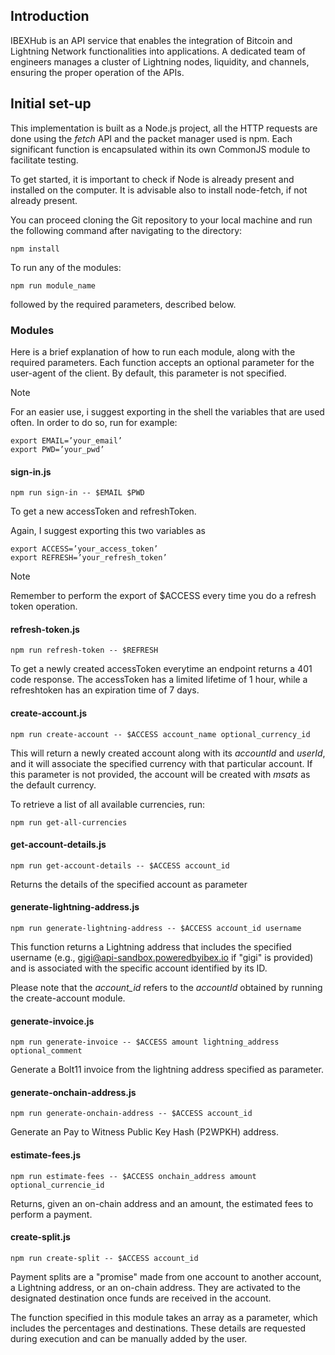## Introduction
IBEXHub is an API service that enables the integration of Bitcoin and Lightning Network functionalities into applications. A dedicated team of engineers manages a cluster of Lightning nodes, liquidity, and channels, ensuring the proper operation of the APIs.

## Initial set-up
This implementation is built as a Node.js project, all the HTTP requests are done using the *fetch* API and the packet manager used is npm. Each significant function is encapsulated within its own CommonJS module to facilitate testing.

To get started, it is important to check if Node is already present and installed on the computer. It is advisable also to install node-fetch, if not already present. 

You can proceed cloning the Git repository to your local machine and run the following command after navigating to the directory:
```shell
npm install
```

To run any of the modules:
```shell
npm run module_name 
```
followed by the required parameters, described below.  

### Modules
Here is a brief explanation of how to run each module, along with the required parameters. Each function accepts an optional parameter for the user-agent of the client. By default, this parameter is not specified.

> [!note]
> For an easier use, i suggest exporting in the shell the variables that are used often.
In order to do so, run for example:
```shell
export EMAIL=’your_email’
export PWD=’your_pwd’ 
```
#### sign-in.js
 ```shell
 npm run sign-in -- $EMAIL $PWD

  ```
  To get a new accessToken and refreshToken.
  
  Again, I suggest exporting this two variables as
  ```shell
export ACCESS=’your_access_token’
export REFRESH=’your_refresh_token’ 
```
> [!note] 
> Remember to perform the export of $ACCESS every time you do a refresh token operation. 
#### refresh-token.js
   ```shell
 npm run refresh-token -- $REFRESH
  ```
 To get a newly created accessToken everytime an endpoint returns a 401 code response. The accessToken has a limited lifetime of 1 hour, while a refreshtoken has an expiration time of 7 days.
#### create-account.js
   ```shell
 npm run create-account -- $ACCESS account_name optional_currency_id 
  ```
This will return a newly created account along with its _accountId_ and _userId_, and it will associate the specified currency with that particular account. If this parameter is not provided, the account will be created with _msats_ as the default currency.

To retrieve a list of all available currencies, run:
 ```shell
 npm run get-all-currencies
```
#### get-account-details.js
  ```shell
 npm run get-account-details -- $ACCESS account_id  
  ```
Returns the details of the specified account as parameter
#### generate-lightning-address.js
  ```shell
 npm run generate-lightning-address -- $ACCESS account_id username
  ```
This function returns a Lightning address that includes the specified username (e.g., [gigi@api-sandbox.poweredbyibex.io](mailto:gigi@api-sandbox.poweredbyibex.io) if "gigi" is provided) and is associated with the specific account identified by its ID.

Please note that the _account_id_ refers to the _accountId_ obtained by running the create-account module.
#### generate-invoice.js
  ```shell
 npm run generate-invoice -- $ACCESS amount lightning_address optional_comment
  ```
Generate a Bolt11 invoice from the lightning address specified as parameter. 
#### generate-onchain-address.js
  ```shell
 npm run generate-onchain-address -- $ACCESS account_id
  ```
Generate an Pay to Witness Public Key Hash (P2WPKH) address.  
#### estimate-fees.js
  ```shell
 npm run estimate-fees -- $ACCESS onchain_address amount optional_currencie_id
  ```
Returns, given an on-chain address and an amount, the estimated fees to perform a payment. 
#### create-split.js
  ```shell
 npm run create-split -- $ACCESS account_id
  ```
Payment splits are a "promise" made from one account to another account, a Lightning address, or an on-chain address. They are activated to the designated destination once funds are received in the account.

The function specified in this module takes an array as a parameter, which includes the percentages and destinations. These details are requested during execution and can be manually added by the user.
